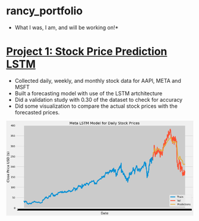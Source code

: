 # rancy_portfolio
* What I was, I am, and will be working on!*

# [Project 1: Stock Price Prediction LSTM](https://github.com/RancyChepchirchir/Stock_Price_Prediction_LSTM)

* Collected daily, weekly, and monthly stock data for AAPl, META and MSFT 
* Built a forecasting model with use of the LSTM artchitecture
* Did a validation study with 0.30 of the dataset to check for accuracy
* Did some visualization to compare the actual stock prices with the forecasted prices.

![](https://github.com/RancyChepchirchir/rancy_portfolio/blob/main/images/META_daily.png)

